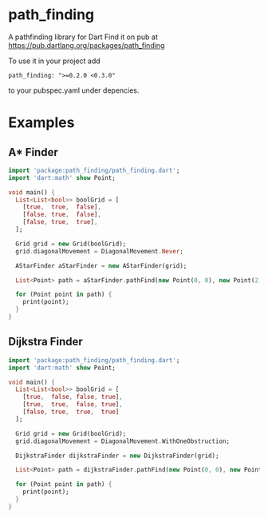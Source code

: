 # path_finding
A pathfinding library for Dart
Find it on pub at https://pub.dartlang.org/packages/path_finding

To use it in your project add
```
path_finding: ">=0.2.0 <0.3.0"
```
to your pubspec.yaml under depencies.

# Examples

## A* Finder

```dart
import 'package:path_finding/path_finding.dart';
import 'dart:math' show Point;

void main() {
  List<List<bool>> boolGrid = [
    [true,  true,  false],
    [false, true,  false],
    [false, true,  true],
  ];

  Grid grid = new Grid(boolGrid);
  grid.diagonalMovement = DiagonalMovement.Never;

  AStarFinder aStarFinder = new AStarFinder(grid);

  List<Point> path = aStarFinder.pathFind(new Point(0, 0), new Point(2, 2));

  for (Point point in path) {
    print(point);
  }
}
```

## Dijkstra Finder

```dart
import 'package:path_finding/path_finding.dart';
import 'dart:math' show Point;

void main() {
  List<List<bool>> boolGrid = [
    [true,  false, false, true],
    [true,  true,  false, true],
    [false, true,  true,  true]
  ];

  Grid grid = new Grid(boolGrid);
  grid.diagonalMovement = DiagonalMovement.WithOneObstruction;

  DijkstraFinder dijkstraFinder = new DijkstraFinder(grid);

  List<Point> path = dijkstraFinder.pathFind(new Point(0, 0), new Point(3, 0));

  for (Point point in path) {
    print(point);
  }
}
```
